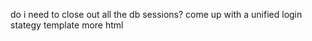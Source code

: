 do i need to close out all the db sessions?
come up with a unified login stategy
template more html
